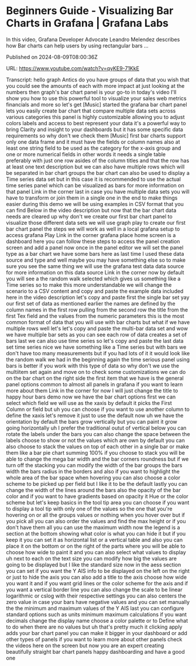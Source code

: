 # Beginners Guide - Visualizing Bar Charts in Grafana | Grafana Labs

In this video, Grafana Developer Advocate Leandro Melendez describes how Bar charts can help users by using rectangular bars ...

Published on 2024-08-09T08:00:36Z

URL: https://www.youtube.com/watch?v=qyKE9-71KkE

Transcript: hello graph Antics do you have groups of data that you wish that you could see the amounts of each with more impact at just looking at the numbers then graph's bar chart panel is your go-to in today's video I'll show you how to use this powerful tool to visualize your sales web metrics financials and more so let's get [Music] started the grafana bar chart panel lets you easily create bar chart that compare multiple data sets across various categories this panel is highly customizable allowing you to adjust colors labels and access to best represent your data it's a powerful way to bring Clarity and insight to your dashboards but it has some specific data requirements so why don't we check them [Music] first bar charts support only one data frame and it must have the fields or column names also at least one string field to be used as the category for the x-axis group and one or more numerical fields in other words it needs a single table preferably with just one row asides of the column titles and that the row has at least one text description but we can also have multiple rows which will be separated in bar chart groups the bar chart can also be used to display a Time series data set but in this case it is recommended to use the actual time series panel which can be visualized as bars for more information on that panel Link in the corner last in case you have multiple data sets you will have to transform or join them in a single one in the end to make things easier during this demo we will be using examples in CSV format that you can find Below in the video description but now that the bar chart data needs are cleared up why don't we create our first bar chart panel to visualize those different data sets we will use graph play to create our first bar chart panel the steps we will work as well in a local grafana setup to access grafana Play Link in the corner grafana place home screen is a dashboard here you can follow these steps to access the panel creation screen and add a panel now once in the panel editor we will set the panel type as a bar chart we have some bars here as last time I used these data source and type and well maybe you may have something else so to make sure you see the same thing we will use the grafana test data data source for more information on this data source Link in the corner now by default you will see a the random walk selected which gives us something like a Time series so to make this more understandable we will change the scenario to a CSV content and copy and paste the example data included here in the video description let's copy and paste first the single bar set yay our first set of data as mentioned earlier the names are defined by the column names in the first row pulling from the second row the title from the first Tex field and the values from the numeric parameters this is the most common format of data that you will use with bar charts but what if we have multiple rows well let's let's copy and paste the multi-bar data set and wow we have multiple bar sets as you can see each row of data creates a set of bars last we can also use time series so let's copy and paste the last data set time series nice we have something like a Time series but with bars we don't have too many measurements but if you had lots of it it would look like the random walk we had in the beginning again the time serious panel using bars is better if you work with this type of data so why don't we use the multiitem set again and move on to check some customizations we can do on the bar chart on the right side the first item that we have is the general panel options common to almost all panels in grafana if you want to learn more about them Link in the corner for now I will just change the title to happy hour bars demo now we have the bar chart options first we can select which field we will use as the xaxis by default it picks the First Column or field but uh you can choose if you want to use another column to define the xaxis let's remove it just to use the default now uh we have the orientation by default the bars grow vertically but you can paint it grow going horizontally uh I prefer the traditional outut of vertical below you can rotate the labels under the bars you can also change the space between the labels choose to show or not the values which are own by default you can also choose to stack the values on top of each other in a single bar or make them like a bar pie chart summing 100% if you choose to stack you will be able to change the mega bar width and the bar corners roundness but if we turn off the stacking you can modify the width of the bar groups the bars width the bars radius in the borders and also if you want to highlight the whole area of the bar space when hovering you can also choose a color scheme to be picked up per field but I like it to be the default lastly you can change the width of the lines around the bars also the opacity of the bar color and if you want to have gradients based on opacity it Hue or the color scheme but let's keep basics in the tool tip area you can choose if you want to display a tool tip with only one of the values so the one that you're hovering on or all the groups values or nothing when you hover over but if you pick all you can also order the values and find the max height or if you don't have them all you can use the maximum width now the legend is a section at the bottom showing what color is what you can hide it but if you keep it you can set it as horizontal list or a vertical table and also you can place it on the bottom or on the right of the parts where you will be able to choose how wide to paint it and you can also select what values to display uh next to each on the text size you can modify how big the values are going to be displayed but I like the standard size now in the aess section you can set if you want the Y AIS info to be displayed on the left on the right or just to hide the axis you can also add a title to the axis choose how wide you want it and if you want grid lines or the color scheme for the axis and if you want a vertical border line you can also change the scale to be linear logarithmic or cslog with their respective settings you can also centers the zero value in case your bars have negative values and you can set manually the the minimum and maximum values of the Y AIS last you can configure standard options such as units minimum maximum calculations if you want decimals change the display name choose a color palette or to Define what to do when there are no values but uh that's pretty much it clicking apply adds your bar chart panel you can make it bigger in your dashboard or add other types of panels if you want to learn more about other panels check the videos here on the screen but now you are an expert creating beautifully straight bar chart panels happy dashboarding and have a good one

